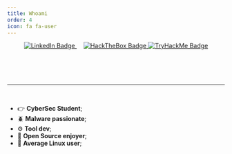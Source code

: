 ```yaml
---
title: Whoami
order: 4
icon: fa fa-user
---
```


<div id="badges" align="center">
      <a href="https://www.linkedin.com/in/cong-khai-nguyen-insacvl/" target="_blank">
        <img src="https://img.shields.io/badge/LinkedIn-blue?style=for-the-badge&logo=linkedin&logoColor=white"
          alt="LinkedIn Badge" />
      </a>
      &nbsp;&nbsp;&nbsp;
      <a href="https://app.hackthebox.com/profile/700925" target="_blank">
        <img src="https://img.shields.io/badge/HackTheBox-green?style=for-the-badge&logo=hackthebox&logoColor=black"
          alt="HackTheBox Badge" />
      </a>
      <a href="https://tryhackme.com/p/TTSiWOOD" target="_blank">
        <img src="https://img.shields.io/badge/tryhackme-pink?style=for-the-badge&logo=tryhackme&logoColor=red"
          alt="TryHackMe Badge" />
      </a>
      <!-- &nbsp;&nbsp;&nbsp;
      <a href="mailto: zeropio@pm.me">
        <img src="https://img.shields.io/badge/ProtonMail-8B89CC?style=for-the-badge&logo=protonmail&logoColor=white"
          alt="Protonmail Badge" />
      </a> -->
    </div>
<br />
<br />
<br />

<br>
<hr>
<br>

- 👉 **CyberSec Student**;<br />
- 🪲 **Malware passionate**;<br />
- ⚙️ **Tool dev**;<br />
- 📂 **Open Source enjoyer**;<br />
- 🐧 **Average Linux user**;

